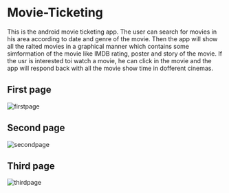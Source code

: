 # Movie-Ticketing
This is the android movie ticketing app. The user can search for movies in his area according to date and genre of the movie.
Then the app will show all the ralted movies in a graphical manner which contains some simformation of the movie like IMDB rating, poster 
and story of the movie. If the usr is interested toi watch a movie, he can click in the movie and the app will respond back with all the movie 
show time in dofferent  cinemas.


## First page
![firstpage](https://user-images.githubusercontent.com/27699259/49129075-39013300-f29c-11e8-8d1c-05d3ff078042.jpeg)
## Second page
![secondpage](https://user-images.githubusercontent.com/27699259/49129080-3bfc2380-f29c-11e8-8e4c-f1a6cafaeb79.jpeg)
## Third page
![thirdpage](https://user-images.githubusercontent.com/27699259/49129085-3dc5e700-f29c-11e8-98cd-0d32b4135861.jpeg)
